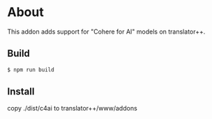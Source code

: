 # About

This addon adds support for "Cohere for AI" models on translator++.

## Build
```bash
$ npm run build
```

## Install
copy ./dist/c4ai to translator++/www/addons